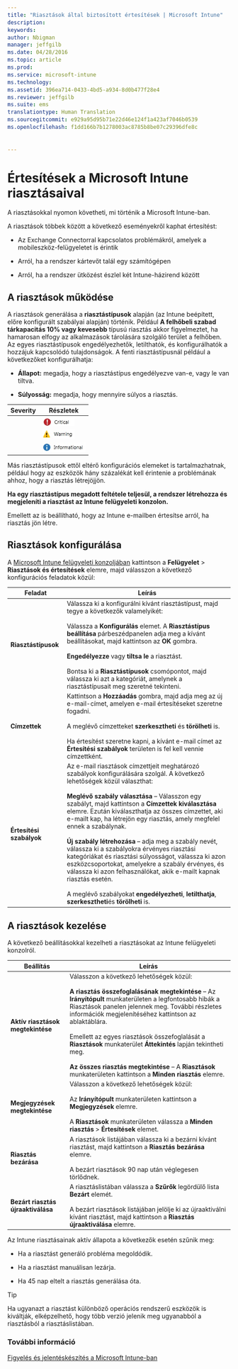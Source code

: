 ```yaml
---
title: "Riasztások által biztosított értesítések | Microsoft Intune"
description: 
keywords: 
author: Nbigman
manager: jeffgilb
ms.date: 04/28/2016
ms.topic: article
ms.prod: 
ms.service: microsoft-intune
ms.technology: 
ms.assetid: 396ea714-0433-4bd5-a934-8d0b477f28e4
ms.reviewer: jeffgilb
ms.suite: ems
translationtype: Human Translation
ms.sourcegitcommit: e929a95d95b71e22d46e124f1a423af7046b0539
ms.openlocfilehash: f1dd166b7b1278003ac8785b8be07c29396dfe8c


---
```


# Értesítések a Microsoft Intune riasztásaival
A riasztásokkal nyomon követheti, mi történik a Microsoft Intune-ban.

A riasztások többek között a következő eseményekről kaphat értesítést:

-   Az Exchange Connectorral kapcsolatos problémákról, amelyek a mobileszköz-felügyeletet is érintik

-   Arról, ha a rendszer kártevőt talál egy számítógépen

-   Arról, ha a rendszer ütközést észlel két Intune-házirend között


## A riasztások működése
A riasztások generálása a **riasztástípusok** alapján (az Intune beépített, előre konfigurált szabályai alapján) történik. Például **A felhőbeli szabad tárkapacitás 10% vagy kevesebb** típusú riasztás akkor figyelmeztet, ha hamarosan elfogy az alkalmazások tárolására szolgáló terület a felhőben. Az egyes riasztástípusok engedélyezhetők, letilthatók, és konfigurálhatók a hozzájuk kapcsolódó tulajdonságok. A fenti riasztástípusnál például a következőket konfigurálhatja:

-   **Állapot:** megadja, hogy a riasztástípus engedélyezve van-e, vagy le van tiltva.

-   **Súlyosság:** megadja, hogy mennyire súlyos a riasztás.


|Severity|Részletek|
|--------|-------|
    |![Kritikus riasztás](../media/Critical-Alert.jpg)|Olyan súlyos problémát jelöl, amelyet mielőbb ki kell vizsgálni – például ha a rendszer kártevőt észlel valamelyik számítógépen.|
    |![Figyelmeztető riasztás](../media/Warning-Alert.jpg)|Olyan problémát jelöl, amely egyelőre még nem súlyos, de súlyossá válhat, ha nem foglalkozik vele – ilyenek például a telepítésre váró biztonsági frissítések.|
    |![Információs riasztás](../media/Informational-Alert.jpg)|Olyan információt jelez, amely az üzemeltetés szempontjából nem kritikus – ilyen például, ha elérhető válik az Exchange Connector újabb verziója.|

Más riasztástípusok ettől eltérő konfigurációs elemeket is tartalmazhatnak, például hogy az eszközök hány százalékát kell érintenie a problémának ahhoz, hogy a riasztás létrejöjjön.

**Ha egy riasztástípus megadott feltétele teljesül, a rendszer létrehozza és megjeleníti a riasztást az Intune felügyeleti konzolon.**

Emellett az is beállítható, hogy az Intune e-mailben értesítse arról, ha riasztás jön létre.

## Riasztások konfigurálása
A [Microsoft Intune felügyeleti konzoljában](https://manage.microsoft.com) kattintson a **Felügyelet** &gt; **Riasztások és értesítések** elemre, majd válasszon a következő konfigurációs feladatok közül:

|Feladat|Leírás|
|--------|---------------|
|**Riasztástípusok**|Válassza ki a konfigurálni kívánt riasztástípust, majd tegye a következők valamelyikét:<br /><br />Válassza a **Konfigurálás** elemet. A **Riasztástípus beállítása** párbeszédpanelen adja meg a kívánt beállításokat, majd kattintson az **OK** gombra.<br /><br />**Engedélyezze** vagy **tiltsa le** a riasztást.<br /><br />Bontsa ki a **Riasztástípusok** csomópontot, majd válassza ki azt a kategóriát, amelynek a riasztástípusait meg szeretné tekinteni.|
|**Címzettek**|Kattintson a **Hozzáadás** gombra, majd adja meg az új e-mail-címet, amelyen e-mail értesítéseket szeretne fogadni.<br /><br />A meglévő címzetteket **szerkesztheti** és **törölheti** is.<br /><br />Ha értesítést szeretne kapni, a kívánt e-mail címet az **Értesítési szabályok** területen is fel kell vennie címzettként.|
|**Értesítési szabályok**|Az e-mail riasztások címzettjeit meghatározó szabályok konfigurálására szolgál. A következő lehetőségek közül választhat:<br /><br />**Meglévő szabály választása** – Válasszon egy szabályt, majd kattintson a **Címzettek kiválasztása** elemre. Ezután kiválaszthatja az összes címzettet, aki e-mailt kap, ha létrejön egy riasztás, amely megfelel ennek a szabálynak.<br /><br />**Új szabály létrehozása** – adja meg a szabály nevét, válassza ki a szabályokra érvényes riasztási kategóriákat és riasztási súlyosságot, válassza ki azon eszközcsoportokat, amelyekre a szabály érvényes, és válassza ki azon felhasználókat, akik e-mailt kapnak riasztás esetén.<br /><br />A meglévő szabályokat **engedélyezheti**, **letilthatja**, **szerkesztheti**és **törölheti** is.|

## A riasztások kezelése
A következő beállításokkal kezelheti a riasztásokat az Intune felügyeleti konzolról.

|Beállítás|Leírás|
|----------|---------------|
|**Aktív riasztások megtekintése**|Válasszon a következő lehetőségek közül:<br /><br />**A riasztás összefoglalásának megtekintése** – Az **Irányítópult** munkaterületen a legfontosabb hibák a Riasztások panelen jelennek meg. További részletes információk megjelenítéséhez kattintson az ablaktáblára.<br /><br />Emellett az egyes riasztások összefoglalását a **Riasztások** munkaterület **Áttekintés** lapján tekintheti meg.<br /><br />**Az összes riasztás megtekintése** – A **Riasztások** munkaterületen kattintson a **Minden riasztás** elemre.|
|**Megjegyzések megtekintése**|Válasszon a következő lehetőségek közül:<br /><br />Az **Irányítópult** munkaterületen kattintson a **Megjegyzések** elemre.<br /><br />A **Riasztások** munkaterületen válassza a **Minden riasztás** &gt; **Értesítések** elemet.|
|**Riasztás bezárása**|A riasztások listájában válassza ki a bezárni kívánt riasztást, majd kattintson a **Riasztás bezárása** elemre.<br /><br />A bezárt riasztások 90 nap után véglegesen törlődnek.|
|**Bezárt riasztás újraaktiválása**|A riasztáslistában válassza a **Szűrők** legördülő lista **Bezárt** elemét.<br /><br />A bezárt riasztások listájában jelölje ki az újraaktiválni kívánt riasztást, majd kattintson a **Riasztás újraaktiválása** elemre.|
Az Intune riasztásainak aktív állapota a következők esetén szűnik meg:

-   Ha a riasztást generáló probléma megoldódik.

-   Ha a riasztást manuálisan lezárja.

-   Ha 45 nap eltelt a riasztás generálása óta.

> [!TIP]
> Ha ugyanazt a riasztást különböző operációs rendszerű eszközök is kiváltják, elképzelhető, hogy több verzió jelenik meg ugyanabból a riasztásból a riasztáslistában.

### További információ
[Figyelés és jelentéskészítés a Microsoft Intune-ban](monitoring-and-reports-with-microsoft-intune.md)



<!--HONumber=Jun16_HO4-->


